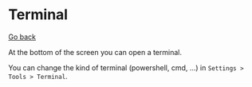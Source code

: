 # Terminal

[Go back](../menus.md)

At the bottom of the screen you can open a terminal.

You can change the kind of terminal (powershell, cmd, ...)
in ``Settings > Tools > Terminal``.